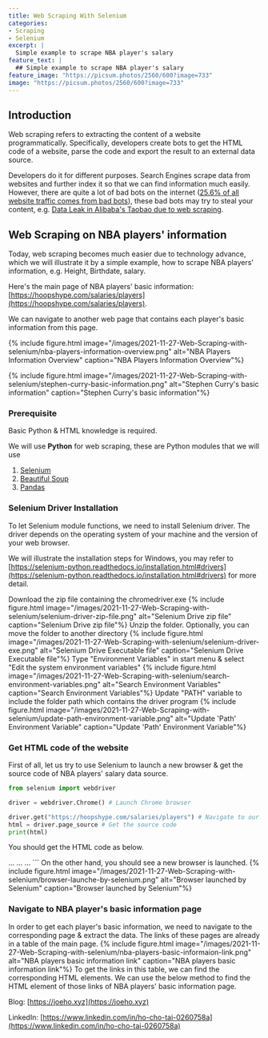 ```yaml
---
title: Web Scraping With Selenium
categories:
- Scraping
- Selenium
excerpt: |
  Simple example to scrape NBA player's salary
feature_text: |
  ## Simple example to scrape NBA player's salary
feature_image: "https://picsum.photos/2560/600?image=733"
image: "https://picsum.photos/2560/600?image=733"
---
```


## Introduction
Web scraping refers to extracting the content of a website programmatically. Specifically, developers create bots to get the HTML code of a website, parse the code and export the result to an external data source.

Developers do it for different purposes. Search Engines scrape data from websites and further index it so that we can find information much easily. However, there are quite a lot of bad bots on the internet ([25.6% of all website traffic comes from bad bots](https://www.imperva.com/blog/bad-bot-report-2021-the-pandemic-of-the-internet/)), these bad bots may try to steal your content, e.g. 
[Data Leak in Alibaba's Taobao due to web scraping](https://www.wsj.com/articles/alibaba-falls-victim-to-chinese-web-crawler-in-large-data-leak-11623774850).

## Web Scraping on NBA players' information
Today, web scraping becomes much easier due to technology advance, which we will illustrate it by a simple example, how to scrape NBA players' information, e.g. Height, Birthdate, salary.

Here's the main page of NBA players' basic information: [https://hoopshype.com/salaries/players](https://hoopshype.com/salaries/players). 

We can navigate to another web page that contains each player's basic information from this page.

{% include figure.html image="/images/2021-11-27-Web-Scraping-with-selenium/nba-players-information-overview.png" alt="NBA Players Information Overview" caption="NBA Players Information Overview"%}

{% include figure.html image="/images/2021-11-27-Web-Scraping-with-selenium/stephen-curry-basic-information.png" alt="Stephen Curry's basic information" caption="Stephen Curry's basic information"%}


### Prerequisite
Basic Python & HTML knowledge is required.

We will use  **Python** for web scraping, these are Python modules that we will use
1. [Selenium](https://selenium-python.readthedocs.io/)
2. [Beautiful Soup](https://beautiful-soup-4.readthedocs.io/en/latest/)
3. [Pandas](https://pandas.pydata.org/)


### Selenium Driver Installation

To let Selenium module functions, we need to install Selenium driver. The driver depends on the operating system of your machine and the version of your web browser.

We will illustrate the installation steps for Windows,  you may refer to [https://selenium-python.readthedocs.io/installation.html#drivers](https://selenium-python.readthedocs.io/installation.html#drivers) for more detail.

Download the zip file containing the chromedriver.exe
{% include figure.html image="/images/2021-11-27-Web-Scraping-with-selenium/selenium-driver-zip-file.png" alt="Selenium Drive zip file" caption="Selenium Drive zip file"%}
Unzip the folder. Optionally, you can move the folder to another directory
{% include figure.html image="/images/2021-11-27-Web-Scraping-with-selenium/selenium-driver-exe.png" alt="Selenium Drive Executable file" caption="Selenium Drive Executable file"%}
Type "Environment Variables" in start menu & select "Edit the system environment variables"
{% include figure.html image="/images/2021-11-27-Web-Scraping-with-selenium/search-environment-variables.png" alt="Search Environment Variables" caption="Search Environment Variables"%}
Update "PATH" variable to include the folder path which contains the driver program
{% include figure.html image="/images/2021-11-27-Web-Scraping-with-selenium/update-path-environment-variable.png" alt="Update 'Path' Environment Variable" caption="Update 'Path' Environment Variable"%}

### Get HTML code of the website
First of all, let us try to use Selenium to launch a new browser & get the source code of NBA players' salary data source.
``` python
from selenium import webdriver

driver = webdriver.Chrome() # Launch Chrome browser

driver.get("https://hoopshype.com/salaries/players") # Navigate to our main page
html = driver.page_source # Get the source code
print(html)
```
You should get the HTML code as below.
<html lang="en-US" class="js">
	...
	<head>
	<meta name="description" content="Hoopshype salaries of all NBA players" />
	</head>
	...
	<body class="salaries page-template-default infinite-scroll neverending flip-cards-active">
	...
	</body>
</html>
```
On the other hand, you should see a new browser is launched. 
{% include figure.html image="/images/2021-11-27-Web-Scraping-with-selenium/browser-launche-by-selenium.png" alt="Browser launched by Selenium" caption="Browser launched by Selenium"%}

### Navigate to NBA player's basic information page
In order to get each player's basic information, we need to navigate to the corresponding page & extract the data. The links of these pages are already in a table of the main page.
{% include figure.html image="/images/2021-11-27-Web-Scraping-with-selenium/nba-players-basic-informaion-link.png" alt="NBA players basic information link" caption="NBA players basic information link"%}
To get the links in this table, we can find the corresponding HTML elements. We can use the below method to find the HTML element of those links of NBA players' basic information page.





Blog: [https://joeho.xyz](https://joeho.xyz)

LinkedIn: [https://www.linkedin.com/in/ho-cho-tai-0260758a](https://www.linkedin.com/in/ho-cho-tai-0260758a)